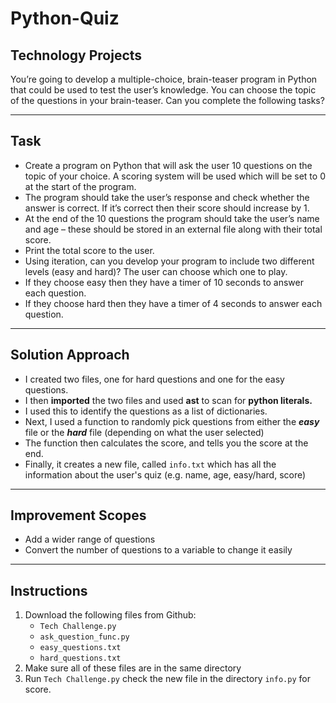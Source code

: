 # Python-Quiz
## Technology Projects

You’re going to develop a multiple-choice, brain-teaser program in Python that could be used to test the user’s knowledge.
You can choose the topic of the questions in your brain-teaser.
Can you complete the following tasks?

---

## Task
- Create a program on Python that will ask the user 10 questions on the topic of your choice. A scoring system will be used which will be set to 0 at the start of the program.
- The program should take the user’s response and check whether the answer is correct. If it’s correct then their score should increase by 1.
- At the end of the 10 questions the program should take the user’s name and age – these should be stored in an external file along with their total score.
- Print the total score to the user.
- Using iteration, can you develop your program to include two different levels (easy and hard)? The user can choose which one to play.
- If they choose easy then they have a timer of 10 seconds to answer each question.
- If they choose hard then they have a timer of 4 seconds to answer each question.
---
## Solution Approach

- I created two files, one for hard questions and one for the easy questions.
- I then **imported** the two files and used **ast** to scan for **python literals.**
- I used this to identify the questions as a list of dictionaries. 
- Next, I used a function to randomly pick questions from either the ***easy*** file or the ***hard*** file (depending on what the user selected)
- The function then calculates the score, and tells you the score at the end.
- Finally, it creates a new file, called `info.txt` which has all the information about the user's quiz (e.g. name, age, easy/hard, score)
---
## Improvement Scopes

- Add a wider range of questions
- Convert the number of questions to a variable to change it easily

---
## Instructions

1. Download the following files from Github:
    - `Tech Challenge.py`
    - `ask_question_func.py`
    - `easy_questions.txt`
    - `hard_questions.txt`
2. Make sure all of these files are in the same directory
3. Run `Tech Challenge.py`
check the new file in the directory `info.py` for score.